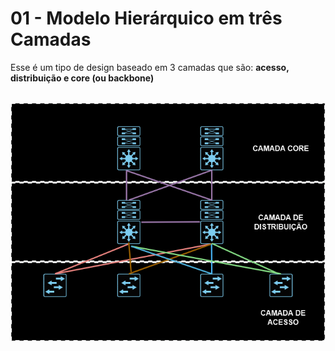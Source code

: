 # 01 - Modelo Hierárquico em três Camadas

Esse é um tipo de design baseado em 3 camadas que são: **acesso, distribuição e core (ou backbone)** <br></br>

![DESIGN](Imagens/design.png) <br></br>

